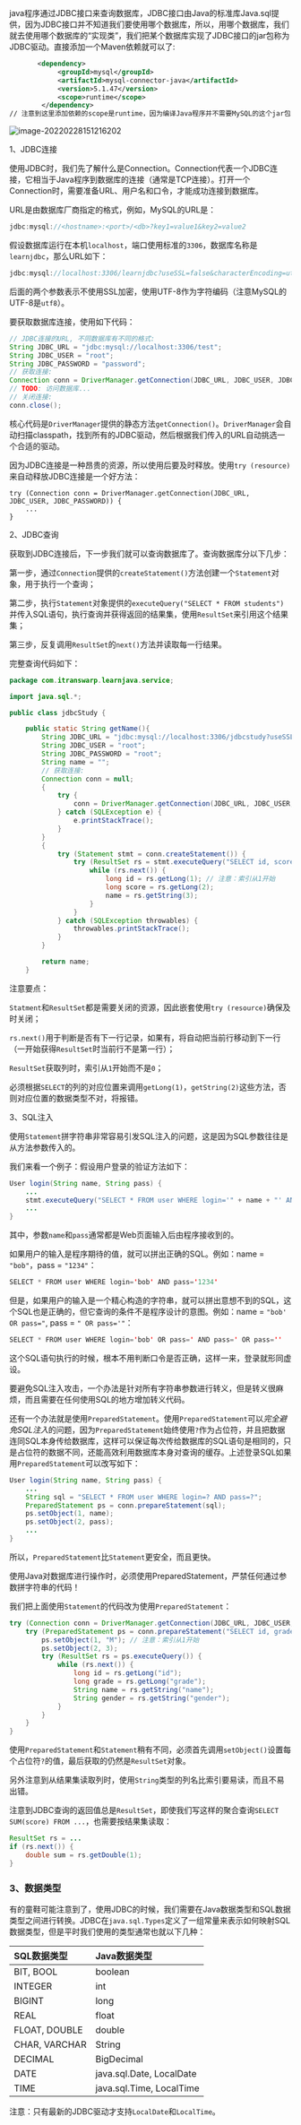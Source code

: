 java程序通过JDBC接口来查询数据库，JDBC接口由Java的标准库Java.sql提供，因为JDBC接口并不知道我们要使用哪个数据库，所以，用哪个数据库，我们就去使用哪个数据库的“实现类”，我们把某个数据库实现了JDBC接口的jar包称为JDBC驱动。直接添加一个Maven依赖就可以了:

```xml
       <dependency>
            <groupId>mysql</groupId>
            <artifactId>mysql-connector-java</artifactId>
            <version>5.1.47</version>
            <scope>runtime</scope>
        </dependency>
// 注意到这里添加依赖的scope是runtime，因为编译Java程序并不需要MySQL的这个jar包，只有在运行期才需要使用。如果把runtime改成compile，虽然也能正常编译，但是在IDE里写程序的时候，会多出来一大堆类似com.mysql.jdbc.Connection这样的类，非常容易与Java标准库的JDBC接口混淆，所以坚决不要设置为compile。
```

![image-20220228151216202](C:\Users\QY\AppData\Roaming\Typora\typora-user-images\image-20220228151216202.png)

1、JDBC连接

使用JDBC时，我们先了解什么是Connection。Connection代表一个JDBC连接，它相当于Java程序到数据库的连接（通常是TCP连接）。打开一个Connection时，需要准备URL、用户名和口令，才能成功连接到数据库。

URL是由数据库厂商指定的格式，例如，MySQL的URL是：

```Java
jdbc:mysql://<hostname>:<port>/<db>?key1=value1&key2=value2
```

假设数据库运行在本机`localhost`，端口使用标准的`3306`，数据库名称是`learnjdbc`，那么URL如下：

```Java
jdbc:mysql://localhost:3306/learnjdbc?useSSL=false&characterEncoding=utf8
```

后面的两个参数表示不使用SSL加密，使用UTF-8作为字符编码（注意MySQL的UTF-8是`utf8`）。

要获取数据库连接，使用如下代码：

```Java
// JDBC连接的URL, 不同数据库有不同的格式:
String JDBC_URL = "jdbc:mysql://localhost:3306/test";
String JDBC_USER = "root";
String JDBC_PASSWORD = "password";
// 获取连接:
Connection conn = DriverManager.getConnection(JDBC_URL, JDBC_USER, JDBC_PASSWORD);
// TODO: 访问数据库...
// 关闭连接:
conn.close();
```

核心代码是`DriverManager`提供的静态方法`getConnection()`。`DriverManager`会自动扫描classpath，找到所有的JDBC驱动，然后根据我们传入的URL自动挑选一个合适的驱动。

因为JDBC连接是一种昂贵的资源，所以使用后要及时释放。使用`try (resource)`来自动释放JDBC连接是一个好方法：

```
try (Connection conn = DriverManager.getConnection(JDBC_URL, JDBC_USER, JDBC_PASSWORD)) {
    ...
}
```

2、JDBC查询

获取到JDBC连接后，下一步我们就可以查询数据库了。查询数据库分以下几步：

第一步，通过`Connection`提供的`createStatement()`方法创建一个`Statement`对象，用于执行一个查询；

第二步，执行`Statement`对象提供的`executeQuery("SELECT * FROM students")`并传入SQL语句，执行查询并获得返回的结果集，使用`ResultSet`来引用这个结果集；

第三步，反复调用`ResultSet`的`next()`方法并读取每一行结果。

完整查询代码如下：

```Java
package com.itranswarp.learnjava.service;

import java.sql.*;

public class jdbcStudy {

    public static String getName(){
        String JDBC_URL = "jdbc:mysql://localhost:3306/jdbcstudy?useSSL=false&characterEncoding=utf8";
        String JDBC_USER = "root";
        String JDBC_PASSWORD = "root";
        String name = "";
        // 获取连接:
        Connection conn = null;
        {
            try {
                conn = DriverManager.getConnection(JDBC_URL, JDBC_USER, JDBC_PASSWORD);
            } catch (SQLException e) {
                e.printStackTrace();
            }
        }
        {
            try (Statement stmt = conn.createStatement()) {
                try (ResultSet rs = stmt.executeQuery("SELECT id, score, name, class FROM study WHERE id=1")) {
                    while (rs.next()) {
                        long id = rs.getLong(1); // 注意：索引从1开始
                        long score = rs.getLong(2);
                        name = rs.getString(3);
                    }
                }
            } catch (SQLException throwables) {
                throwables.printStackTrace();
            }
        }

        return name;
    }
```

注意要点：

`Statment`和`ResultSet`都是需要关闭的资源，因此嵌套使用`try (resource)`确保及时关闭；

`rs.next()`用于判断是否有下一行记录，如果有，将自动把当前行移动到下一行（一开始获得`ResultSet`时当前行不是第一行）；

`ResultSet`获取列时，索引从`1`开始而不是`0`；

必须根据`SELECT`的列的对应位置来调用`getLong(1)`，`getString(2)`这些方法，否则对应位置的数据类型不对，将报错。

3、SQL注入

使用`Statement`拼字符串非常容易引发SQL注入的问题，这是因为SQL参数往往是从方法参数传入的。

我们来看一个例子：假设用户登录的验证方法如下：

```Java
User login(String name, String pass) {
    ...
    stmt.executeQuery("SELECT * FROM user WHERE login='" + name + "' AND pass='" + pass + "'");
    ...
}
```

其中，参数`name`和`pass`通常都是Web页面输入后由程序接收到的。

如果用户的输入是程序期待的值，就可以拼出正确的SQL。例如：name = `"bob"`，pass = `"1234"`：

```Java
SELECT * FROM user WHERE login='bob' AND pass='1234'
```

但是，如果用户的输入是一个精心构造的字符串，就可以拼出意想不到的SQL，这个SQL也是正确的，但它查询的条件不是程序设计的意图。例如：name = `"bob' OR pass="`, pass = `" OR pass='"`：

```Java
SELECT * FROM user WHERE login='bob' OR pass=' AND pass=' OR pass=''
```

这个SQL语句执行的时候，根本不用判断口令是否正确，这样一来，登录就形同虚设。

要避免SQL注入攻击，一个办法是针对所有字符串参数进行转义，但是转义很麻烦，而且需要在任何使用SQL的地方增加转义代码。

还有一个办法就是使用`PreparedStatement`。使用`PreparedStatement`可以*完全避免SQL注入*的问题，因为`PreparedStatement`始终使用`?`作为占位符，并且把数据连同SQL本身传给数据库，这样可以保证每次传给数据库的SQL语句是相同的，只是占位符的数据不同，还能高效利用数据库本身对查询的缓存。上述登录SQL如果用`PreparedStatement`可以改写如下：

```Java
User login(String name, String pass) {
    ...
    String sql = "SELECT * FROM user WHERE login=? AND pass=?";
    PreparedStatement ps = conn.prepareStatement(sql);
    ps.setObject(1, name);
    ps.setObject(2, pass);
    ...
}
```

所以，`PreparedStatement`比`Statement`更安全，而且更快。

 使用Java对数据库进行操作时，必须使用PreparedStatement，严禁任何通过参数拼字符串的代码！

我们把上面使用`Statement`的代码改为使用`PreparedStatement`：

```Java
try (Connection conn = DriverManager.getConnection(JDBC_URL, JDBC_USER, JDBC_PASSWORD)) {
    try (PreparedStatement ps = conn.prepareStatement("SELECT id, grade, name, gender FROM students WHERE gender=? AND grade=?")) {
        ps.setObject(1, "M"); // 注意：索引从1开始
        ps.setObject(2, 3);
        try (ResultSet rs = ps.executeQuery()) {
            while (rs.next()) {
                long id = rs.getLong("id");
                long grade = rs.getLong("grade");
                String name = rs.getString("name");
                String gender = rs.getString("gender");
            }
        }
    }
}
```

使用`PreparedStatement`和`Statement`稍有不同，必须首先调用`setObject()`设置每个占位符`?`的值，最后获取的仍然是`ResultSet`对象。

另外注意到从结果集读取列时，使用`String`类型的列名比索引要易读，而且不易出错。

注意到JDBC查询的返回值总是`ResultSet`，即使我们写这样的聚合查询`SELECT SUM(score) FROM ...`，也需要按结果集读取：

```Java
ResultSet rs = ...
if (rs.next()) {
    double sum = rs.getDouble(1);
}
```

### 3、数据类型

有的童鞋可能注意到了，使用JDBC的时候，我们需要在Java数据类型和SQL数据类型之间进行转换。JDBC在`java.sql.Types`定义了一组常量来表示如何映射SQL数据类型，但是平时我们使用的类型通常也就以下几种：

| SQL数据类型   | Java数据类型             |
| :------------ | :----------------------- |
| BIT, BOOL     | boolean                  |
| INTEGER       | int                      |
| BIGINT        | long                     |
| REAL          | float                    |
| FLOAT, DOUBLE | double                   |
| CHAR, VARCHAR | String                   |
| DECIMAL       | BigDecimal               |
| DATE          | java.sql.Date, LocalDate |
| TIME          | java.sql.Time, LocalTime |

注意：只有最新的JDBC驱动才支持`LocalDate`和`LocalTime`。